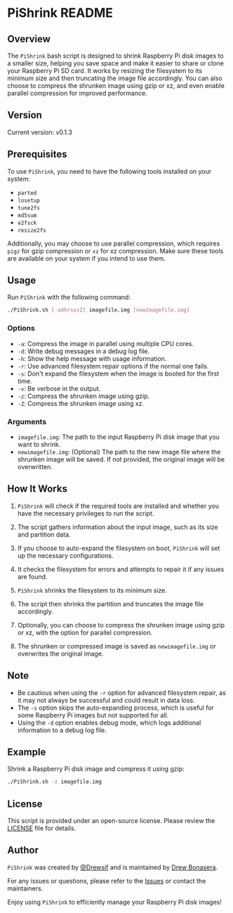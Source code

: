 # PiShrink README

## Overview

The `PiShrink` bash script is designed to shrink Raspberry Pi disk images to a smaller size, helping you save space and make it easier to share or clone your Raspberry Pi SD card. It works by resizing the filesystem to its minimum size and then truncating the image file accordingly. You can also choose to compress the shrunken image using gzip or xz, and even enable parallel compression for improved performance.

## Version

Current version: v0.1.3

## Prerequisites

To use `PiShrink`, you need to have the following tools installed on your system:

- `parted`
- `losetup`
- `tune2fs`
- `md5sum`
- `e2fsck`
- `resize2fs`

Additionally, you may choose to use parallel compression, which requires `pigz` for gzip compression or `xz` for xz compression. Make sure these tools are available on your system if you intend to use them.

## Usage

Run `PiShrink` with the following command:

```bash
./PiShrink.sh [-adhrsvzZ] imagefile.img [newimagefile.img]
```

### Options

- `-a`: Compress the image in parallel using multiple CPU cores.
- `-d`: Write debug messages in a debug log file.
- `-h`: Show the help message with usage information.
- `-r`: Use advanced filesystem repair options if the normal one fails.
- `-s`: Don't expand the filesystem when the image is booted for the first time.
- `-v`: Be verbose in the output.
- `-z`: Compress the shrunken image using gzip.
- `-Z`: Compress the shrunken image using xz.

### Arguments

- `imagefile.img`: The path to the input Raspberry Pi disk image that you want to shrink.
- `newimagefile.img`: (Optional) The path to the new image file where the shrunken image will be saved. If not provided, the original image will be overwritten.

## How It Works

1. `PiShrink` will check if the required tools are installed and whether you have the necessary privileges to run the script.

2. The script gathers information about the input image, such as its size and partition data.

3. If you choose to auto-expand the filesystem on boot, `PiShrink` will set up the necessary configurations.

4. It checks the filesystem for errors and attempts to repair it if any issues are found.

5. `PiShrink` shrinks the filesystem to its minimum size.

6. The script then shrinks the partition and truncates the image file accordingly.

7. Optionally, you can choose to compress the shrunken image using gzip or xz, with the option for parallel compression.

8. The shrunken or compressed image is saved as `newimagefile.img` or overwrites the original image.

## Note

- Be cautious when using the `-r` option for advanced filesystem repair, as it may not always be successful and could result in data loss.
- The `-s` option skips the auto-expanding process, which is useful for some Raspberry Pi images but not supported for all.
- Using the `-d` option enables debug mode, which logs additional information to a debug log file.

## Example

Shrink a Raspberry Pi disk image and compress it using gzip:

```bash
./PiShrink.sh -z imagefile.img
```

## License

This script is provided under an open-source license. Please review the [LICENSE](LICENSE) file for details.

## Author

`PiShrink` was created by [@Drewsif](https://github.com/Drewsif) and is maintained by [Drew Bonasera](https://github.com/Drewsif).

For any issues or questions, please refer to the [Issues](https://github.com/Drewsif/PiShrink/issues) or contact the maintainers.

Enjoy using `PiShrink` to efficiently manage your Raspberry Pi disk images!
